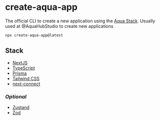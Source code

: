 # **create-aqua-app**

The official CLI to create a new application using the [Aqua Stack](#stack). Usually used at @AquaHubStudio to create new applications

```bash
npx create-aqua-app@latest
```

<div id='stack'>

## **Stack**

- [NextJS](https://nextjs.org)
- [TypeScript](https://typescriptlang.org)
- [Prisma](https://prisma.io)
- [Tailwind CSS](https://tailwindcss.com)
- [next-connect](https://github.com/hoangvvo/next-connect)

### *Optional*

- [Zustand](https://www.npmjs.com/package/zustand)
- [Zod](https://www.npmjs.com/package/zod)

</div>